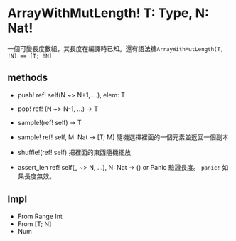 # ArrayWithMutLength! T: Type, N: Nat&excl;

一個可變長度數組，其長度在編譯時已知。還有語法糖`ArrayWithMutLength(T, !N) == [T; !N]`

## methods

* push! ref! self(N ~> N+1, ...), elem: T

* pop! ref! (N ~> N-1, ...) -> T

* sample!(ref! self) -> T
* sample! ref! self, M: Nat -> [T; M]
  隨機選擇裡面的一個元素並返回一個副本

* shuffle!(ref! self)
  把裡面的東西隨機擺放

* assert_len ref! self(_ ~> N, ...), N: Nat -> () or Panic
  驗證長度。
  `panic!` 如果長度無效。

## Impl

* From Range Int
* From [T; N]
* Num
